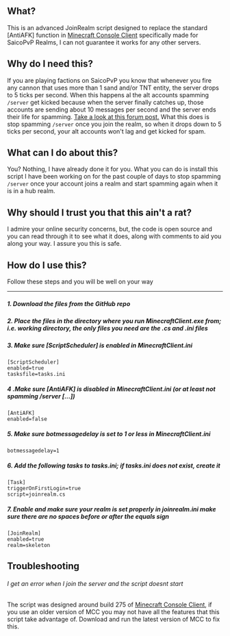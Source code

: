 ## What?

This is an advanced JoinRealm script designed to replace the standard [AntiAFK] function in [Minecraft Console Client](https://github.com/ORelio/Minecraft-Console-Client/ "Minecraft Console Client") specifically made for SaicoPvP Realms, I can not guarantee it works for any other servers.

## Why do I need this?

If you are playing factions on SaicoPvP you know that whenever you fire any cannon that uses more than 1 sand and/or TNT entity, the server drops to 5 ticks per second. When this happens al the alt accounts spamming `/server` get kicked because when the server finally catches up, those accounts are sending about 10 messages per second and the server ends their life for spamming.
[Take a look at this forum post.](https://saicopvp.com/forums/threads/saicopve-in-a-nutshell.230634/ "Take a look at this forum post.")
What this does is stop spamming `/server` once you join the realm, so when it drops down to 5 ticks per second, your alt accounts won't lag and get kicked for spam.

## What can I do about this?
You? Nothing, I have already done it for you. What you can do is install this script I have been working on for the past couple of days to stop spamming `/server` once your account joins a realm and start spamming again when it is in a hub realm.

## Why should I trust you that this ain't a rat?
I admire your online security concerns, but, the code is open source and you can read through it to see what it does, along with comments to aid you along your way. I assure you this is safe.

## How do I use this?
Follow these steps and you will be well on your way

------------


##### 1. Download the files from the GitHub repo

##### 2. Place the files in the directory where you run MinecraftClient.exe from; i.e. working directory, the only files you need are the .cs and .ini files

##### 3. Make sure [ScriptScheduler] is enabled in MinecraftClient.ini

	[ScriptScheduler]
	enabled=true
	tasksfile=tasks.ini

##### 4 .Make sure [AntiAFK] is disabled in MinecraftClient.ini (or at least not spamming /server [...])

	[AntiAFK]
	enabled=false

##### 5. Make sure botmessagedelay is set to 1 or less in MinecraftClient.ini

	botmessagedelay=1

##### 6. Add the following tasks to tasks.ini; if tasks.ini does not exist, create it

	[Task]
	triggerOnFirstLogin=true
	script=joinrealm.cs

##### 7. Enable and make sure your realm is set properly in joinrealm.ini make sure there are no spaces before or after the equals sign

	[JoinRealm]
	enabled=true
	realm=skeleton
	
## Troubleshooting
###### I get an error when I join the server and the script doesnt start
The script was designed around build 275 of [Minecraft Console Client](https://github.com/ORelio/Minecraft-Console-Client), if you use an older version of MCC you may not have all the features that this script take advantage of. Download and run the latest version of MCC to fix this.
